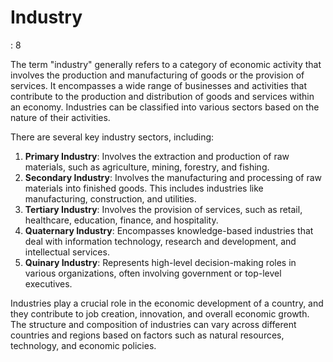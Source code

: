# Industry

: 8

The term "industry" generally refers to a category of economic activity that involves the production and manufacturing of goods or the provision of services. It encompasses a wide range of businesses and activities that contribute to the production and distribution of goods and services within an economy. Industries can be classified into various sectors based on the nature of their activities.

There are several key industry sectors, including:

1. **Primary Industry**: Involves the extraction and production of raw materials, such as agriculture, mining, forestry, and fishing.
2. **Secondary Industry**: Involves the manufacturing and processing of raw materials into finished goods. This includes industries like manufacturing, construction, and utilities.
3. **Tertiary Industry**: Involves the provision of services, such as retail, healthcare, education, finance, and hospitality.
4. **Quaternary Industry**: Encompasses knowledge-based industries that deal with information technology, research and development, and intellectual services.
5. **Quinary Industry**: Represents high-level decision-making roles in various organizations, often involving government or top-level executives.

Industries play a crucial role in the economic development of a country, and they contribute to job creation, innovation, and overall economic growth. The structure and composition of industries can vary across different countries and regions based on factors such as natural resources, technology, and economic policies.
